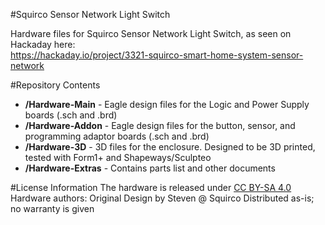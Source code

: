 #Squirco Sensor Network Light Switch

Hardware files for Squirco Sensor Network Light Switch, as seen on Hackaday here:  
https://hackaday.io/project/3321-squirco-smart-home-system-sensor-network  
  
#Repository Contents
* **/Hardware-Main** - Eagle design files for the Logic and Power Supply boards (.sch and .brd)
* **/Hardware-Addon** - Eagle design files for the button, sensor, and programming adaptor boards (.sch and .brd)
* **/Hardware-3D** - 3D files for the enclosure. Designed to be 3D printed, tested with Form1+ and Shapeways/Sculpteo
* **/Hardware-Extras** - Contains parts list and other documents
  
#License Information
The hardware is released under <a href = "https://creativecommons.org/licenses/by-sa/4.0/">CC BY-SA 4.0</a>  
Hardware authors: Original Design by Steven @ Squirco
Distributed as-is; no warranty is given
